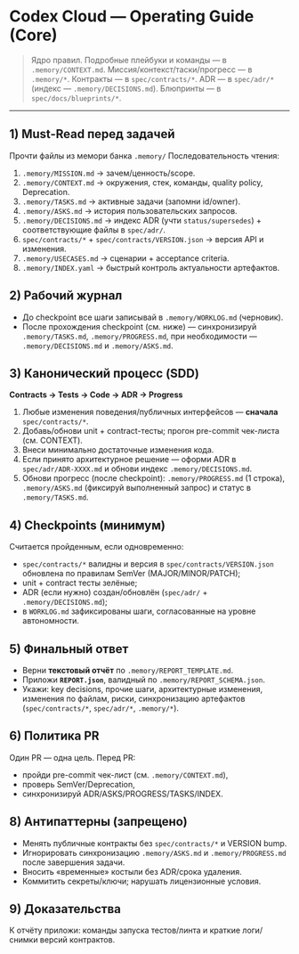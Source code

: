 # Codex Cloud — Operating Guide (Core)

> Ядро правил.  Подробные плейбуки и команды — в `.memory/CONTEXT.md`.
> Миссия/контекст/таски/прогресс — в `.memory/*`. Контракты — в `spec/contracts/*`. ADR — в `spec/adr/*` (индекс — `.memory/DECISIONS.md`). Блюпринты — в `spec/docs/blueprints/*`.

---

## 1) Must-Read перед задачей
Прочти файлы из мемори банка `.memory/`
Последовательность чтения:
1) `.memory/MISSION.md` → зачем/ценность/scope.
2) `.memory/CONTEXT.md` → окружения, стек, команды, quality policy, Deprecation.
3) `.memory/TASKS.md` → активные задачи (запомни id/owner).
4) `.memory/ASKS.md` → история пользовательских запросов.
5) `.memory/DECISIONS.md` → индекс ADR (учти `status/supersedes`) + соответствующие файлы в `spec/adr/`.
6) `spec/contracts/*` + `spec/contracts/VERSION.json` → версия API и изменения.
7) `.memory/USECASES.md` → сценарии + acceptance criteria.
8) `.memory/INDEX.yaml` → быстрый контроль актуальности артефактов.

## 2) Рабочий журнал
- До checkpoint все шаги записывай в `.memory/WORKLOG.md` (черновик).
- После прохождения checkpoint (см. ниже) — синхронизируй `.memory/TASKS.md`, `.memory/PROGRESS.md`, при необходимости — `.memory/DECISIONS.md` и `.memory/ASKS.md`.

## 3) Канонический процесс (SDD)
**Contracts → Tests → Code → ADR → Progress**
1) Любые изменения поведения/публичных интерфейсов — **сначала** `spec/contracts/*`.
2) Добавь/обнови unit + contract-тесты; прогон pre-commit чек-листа (см. CONTEXT).
3) Внеси минимально достаточные изменения кода.
4) Если принято архитектурное решение — оформи ADR в `spec/adr/ADR-XXXX.md` и обнови индекс `.memory/DECISIONS.md`.
5) Обнови прогресс (после checkpoint): `.memory/PROGRESS.md` (1 строка), `.memory/ASKS.md` (фиксируй выполненный запрос) и статус в `.memory/TASKS.md`.

## 4) Checkpoints (минимум)
Считается пройденным, если одновременно:
- `spec/contracts/*` валидны и версия в `spec/contracts/VERSION.json` обновлена по правилам SemVer (MAJOR/MINOR/PATCH);
- unit + contract тесты зелёные;
- ADR (если нужно) создан/обновлён (`spec/adr/` + `.memory/DECISIONS.md`);
- в `WORKLOG.md` зафиксированы шаги, согласованные на уровне автономности.

## 5) Финальный ответ
- Верни **текстовый отчёт** по `.memory/REPORT_TEMPLATE.md`.
- Приложи **`REPORT.json`**, валидный по `.memory/REPORT_SCHEMA.json`.
- Укажи: key decisions, прочие шаги, архитектурные изменения, изменения по файлам, риски, синхронизацию артефактов (`spec/contracts/*`, `spec/adr/*`, `.memory/*`).

## 6) Политика PR
Один PR — одна цель. Перед PR:
- пройди pre-commit чек-лист (см. `.memory/CONTEXT.md`),
- проверь SemVer/Deprecation,
- синхронизируй ADR/ASKS/PROGRESS/TASKS/INDEX.

## 8) Антипаттерны (запрещено)
- Менять публичные контракты без `spec/contracts/*` и VERSION bump.
- Игнорировать синхронизацию `.memory/ASKS.md` и `.memory/PROGRESS.md` после завершения задачи.
- Вносить «временные» костыли без ADR/срока удаления.
- Коммитить секреты/ключи; нарушать лицензионные условия.

## 9) Доказательства
К отчёту приложи: команды запуска тестов/линта и краткие логи/снимки версий контрактов.
